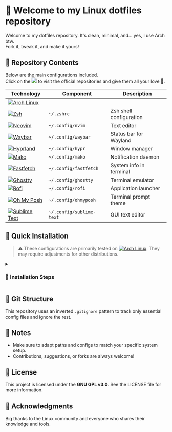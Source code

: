 # 👋 Welcome to my Linux dotfiles repository

<p>
Welcome to my dotfiles repository. It's clean, minimal, and... yes, I use Arch btw.<br>
Fork it, tweak it, and make it yours!
</p>

## 🧰 Repository Contents

<p>
Below are the main configurations included.<br>
Click on the 
<a href="https://img.shields.io"><img src="https://img.shields.io/badge/badges-89B4fA"></a> to visit the official repositories and give them all your love 💖.
</p>
  
| Technology | Component             | Description              |
|------------|-----------------------|--------------------------|
| [![Arch Linux](https://img.shields.io/badge/I_use-Arch_btw-1793D1?logo=arch-linux&logoColor=fff)](https://youtu.be/YC7NMbl4goo?si=uO8MuaLw8SserROU) | | |
| [![Zsh](https://img.shields.io/badge/Zsh-F15A24?logo=zsh&logoColor=fff)](https://github.com/ohmyzsh/ohmyzsh) | `~/.zshrc` | Zsh shell configuration |
| [![Neovim](https://img.shields.io/badge/Neovim-57A143?logo=neovim&logoColor=fff)](https://github.com/neovim/neovim) | `~/.config/nvim` | Text editor |
| [![Waybar](https://img.shields.io/badge/Waybar-7C3AED?logo=waybar&logoColor=fff)](https://github.com/Alexays/Waybar) | `~/.config/waybar` | Status bar for Wayland |
| [![Hyprland](https://img.shields.io/badge/Hyprland-00D9FF?logo=hyprland&logoColor=000)](https://github.com/hyprwm/Hyprland) | `~/.config/hypr` | Window manager |
| [![Mako](https://img.shields.io/badge/Mako-4CAF50?logo=linux&logoColor=fff)](https://github.com/emersion/mako) | `~/.config/mako` | Notification daemon |
| [![Fastfetch](https://img.shields.io/badge/Fastfetch-FF6B6B?logo=linux&logoColor=fff)](https://github.com/fastfetch-cli/fastfetch) | `~/.config/fastfetch` | System info in terminal |
| [![Ghostty](https://img.shields.io/badge/Ghostty-2D3748?logo=terminal&logoColor=fff)](https://github.com/mitchellh/ghostty) | `~/.config/ghostty` | Terminal emulator |
| [![Rofi](https://img.shields.io/badge/Rofi-FF9500?logo=linux&logoColor=fff)](https://github.com/davatorium/rofi) | `~/.config/rofi` | Application launcher    |
| [![Oh My Posh](https://img.shields.io/badge/Oh_My_Posh-FF69B4?logo=powershell&logoColor=fff)](https://github.com/JanDeDobbeleer/oh-my-posh) | `~/.config/ohmyposh`     | Terminal prompt theme |
| [![Sublime Text](https://img.shields.io/badge/Sublime_Text-FF9800?logo=sublime-text&logoColor=fff)](https://github.com/SublimeText) | `~/.config/sublime-text` | GUI text editor |

## 🚀 Quick Installation

> ⚠️ These configurations are primarily tested on [![Arch Linux](https://img.shields.io/badge/Arch-Linux-1793D1?logo=arch-linux&logoColor=fff)](#). They may require adjustments for other distributions.

<details>
  <summary><h3>🔧 Installation Steps</h3></summary>

### 1. Clone the Repository

```bash
git clone https://github.com/your-username/dotfiles.git ~/.dotfiles
cd ~/.dotfiles
```

### 2. Backup Your Existing Configs (Recommended)

```bash
cp ~/.zshrc ~/.zshrc.backup
cp -r ~/.config ~/.config.backup
```

### 3. Backup your files

```bash
cp .zshrc ~/
cp -r .config/* ~/.config/
```

### 4. Install Dependencies

<details>
  <summary><strong>💠🐧 Arch 🐧💠</strong></summary>

```bash
sudo pacman -S zsh neovim waybar hyprland mako fastfetch rofi ttf-nerd-fonts-symbols oh-my-posh
```

</details>
<details>
  <summary><strong>🌀🐧 Debian 🐧🌀</strong></summary>

```bash
sudo apt update
sudo apt install zsh neovim waybar hyprland mako-bin fastfetch rofi fonts-nerd-fonts oh-my-posh
```

</details>
<details><summary><strong>🐾🐧 Fedora 🐧🐾</strong></summary>
  
```bash
sudo dnf install zsh neovim waybar hyprland mako fastfetch rofi nerd-fonts-ttf oh-my-posh
```
</details>
</details>

## 📁 Git Structure

This repository uses an inverted `.gitignore` pattern to track only essential config files and ignore the rest.

## 🙌 Notes

- Make sure to adapt paths and configs to match your specific system setup.
- Contributions, suggestions, or forks are always welcome!

## 📜 License

This project is licensed under the **GNU GPL v3.0**. See the LICENSE file for more information.

## 💖 Acknowledgments

Big thanks to the Linux community and everyone who shares their knowledge and tools.
